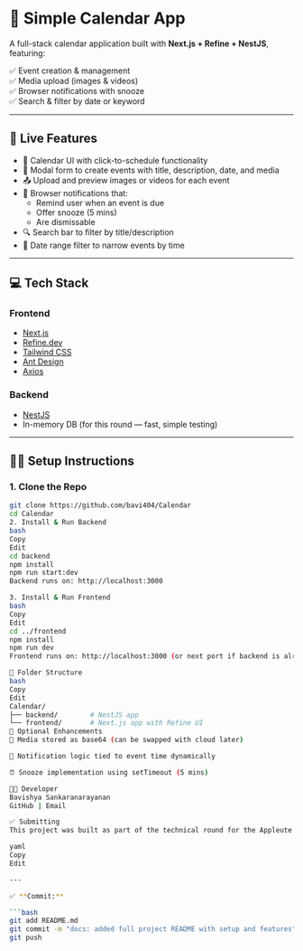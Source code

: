 # 📅 Simple Calendar App 

A full-stack calendar application built with **Next.js + Refine + NestJS**, featuring:

✅ Event creation & management  
✅ Media upload (images & videos)  
✅ Browser notifications with snooze  
✅ Search & filter by date or keyword

---

## 🚀 Live Features

- 📆 Calendar UI with click-to-schedule functionality
- 📝 Modal form to create events with title, description, date, and media
- 📤 Upload and preview images or videos for each event
- 🔔 Browser notifications that:
  - Remind user when an event is due
  - Offer snooze (5 mins)
  - Are dismissable
- 🔍 Search bar to filter by title/description
- 📆 Date range filter to narrow events by time

---

## 💻 Tech Stack

### Frontend

- [Next.js](https://nextjs.org/)
- [Refine.dev](https://refine.dev/)
- [Tailwind CSS](https://tailwindcss.com/)
- [Ant Design](https://ant.design/)
- [Axios](https://axios-http.com/)

### Backend

- [NestJS](https://nestjs.com/)
- In-memory DB (for this round — fast, simple testing)

---

## 🧑‍💻 Setup Instructions

### 1. Clone the Repo

```bash
git clone https://github.com/bavi404/Calendar
cd Calendar
2. Install & Run Backend
bash
Copy
Edit
cd backend
npm install
npm run start:dev
Backend runs on: http://localhost:3000

3. Install & Run Frontend
bash
Copy
Edit
cd ../frontend
npm install
npm run dev
Frontend runs on: http://localhost:3000 (or next port if backend is already on 3000)

📁 Folder Structure
bash
Copy
Edit
Calendar/
├── backend/        # NestJS app
└── frontend/       # Next.js app with Refine UI
🔧 Optional Enhancements
🔄 Media stored as base64 (can be swapped with cloud later)

🧠 Notification logic tied to event time dynamically

⏰ Snooze implementation using setTimeout (5 mins)

👨‍🎓 Developer
Bavishya Sankaranarayanan
GitHub | Email

✅ Submitting
This project was built as part of the technical round for the Appleute internship assignment.

yaml
Copy
Edit

---

✅ **Commit:**

```bash
git add README.md
git commit -m "docs: added full project README with setup and features"
git push